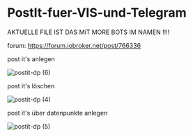 # PostIt-fuer-VIS-und-Telegram

AKTUELLE FiLE IST DAS MiT MORE BOTS IM NAMEN !!!!

forum: https://forum.iobroker.net/post/766336

post it's anlegen

![postit-dp (6)](https://user-images.githubusercontent.com/18462890/155300588-7b6ddcee-9ec0-48d4-9da3-b8a4fbd46522.gif)


post it's löschen

![postit-dp (4)](https://user-images.githubusercontent.com/18462890/155300638-28c4cc32-c28f-42e6-8541-9b66eedd57b4.gif)


post it's über datenpunkte anlegen

![postit-dp (5)](https://user-images.githubusercontent.com/18462890/155300686-dbcf4387-4706-463f-ba60-cd76d02cf33f.gif)
